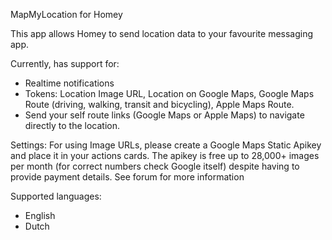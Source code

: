 MapMyLocation for Homey

This app allows Homey to send location data to your favourite messaging app.

Currently, has support for:
- Realtime notifications
- Tokens: Location Image URL, Location on Google Maps, Google Maps Route (driving, walking, transit and bicycling), Apple Maps Route.
- Send your self route links (Google Maps or Apple Maps) to navigate directly to the location.

Settings:
For using Image URLs, please create a Google Maps Static Apikey and place it in your actions cards. The apikey is free up to 28,000+ images per month (for correct numbers check Google itself) despite having to provide payment details.
See forum for more information

Supported languages:
- English
- Dutch
